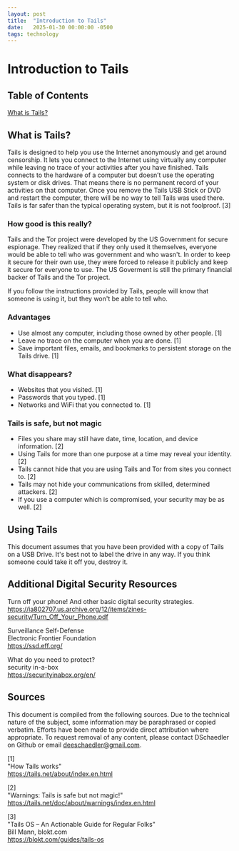 ```yaml
---
layout: post
title:  "Introduction to Tails"
date:   2025-01-30 00:00:00 -0500
tags: technology
---
```


# Introduction to Tails

## Table of Contents
[What is Tails?](##-what-is-tails?)

## What is Tails?
Tails is designed to help you use the Internet anonymously and get around censorship. It lets you connect to the Internet using virtually any computer while leaving no trace of your activities after you have finished. Tails connects to the hardware of a computer but doesn’t use the operating system or disk drives. That means there is no permanent record of your activities on that computer. Once you remove the Tails USB Stick or DVD and restart the computer, there will be no way to tell Tails was used there. Tails is far safer than the typical operating system, but it is not foolproof. [3]

### How good is this really?
Tails and the Tor project were developed by the US Government for secure espionage. They realized that if they only used it themselves, everyone would be able to tell who was government and who wasn't. In order to keep it secure for their own use, they were forced to release it publicly and keep it secure for everyone to use. The US Goverment is still the primary financial backer of Tails and the Tor project.

If you follow the instructions provided by Tails, people will know that someone is using it, but they won't be able to tell who.

### Advantages
- Use almost any computer, including those owned by other people. [1]
- Leave no trace on the computer when you are done. [1]
- Save important files, emails, and bookmarks to persistent storage on the Tails drive. [1]

### What disappears?
- Websites that you visited. [1]
- Passwords that you typed. [1]
- Networks and WiFi that you connected to. [1]

### Tails is safe, but not magic
- Files you share may still have date, time, location, and device information. [2]
- Using Tails for more than one purpose at a time may reveal your identity. [2]
- Tails cannot hide that you are using Tails and Tor from sites you connect to. [2]
- Tails may not hide your communications from skilled, determined attackers. [2]
- If you use a computer which is compromised, your security may be as well. [2]

## Using Tails
This document assumes that you have been provided with a copy of Tails on a USB Drive. It's best not to label the drive in any way. If you think someone could take it off you, destroy it.  



## Additional Digital Security Resources
Turn off your phone! And other basic digital security strategies.  
https://ia802707.us.archive.org/12/items/zines-security/Turn_Off_Your_Phone.pdf  

Surveillance Self-Defense  
Electronic Frontier Foundation  
https://ssd.eff.org/  

What do you need to protect?  
security in-a-box  
https://securityinabox.org/en/  

## Sources
This document is compiled from the following sources. Due to the technical nature of the subject, some information may be paraphrased or copied verbatim. Efforts have been made to provide direct attribution where appropriate. To request removal of any content, please contact DSchaedler on Github or email deeschaedler@gmail.com.

[1]  
"How Tails works"  
https://tails.net/about/index.en.html  

[2]  
"Warnings: Tails is safe but not magic!"
https://tails.net/doc/about/warnings/index.en.html

[3]  
"Tails OS – An Actionable Guide for Regular Folks"  
Bill Mann, blokt.com  
https://blokt.com/guides/tails-os  

